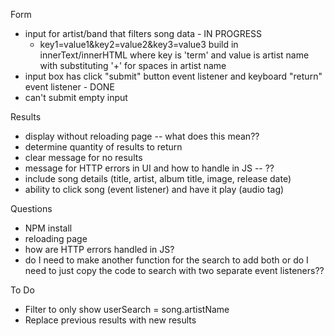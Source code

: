 Form
- input for artist/band that filters song data - IN PROGRESS
    - key1=value1&key2=value2&key3=value3 build in innerText/innerHTML where key is 'term' and value is artist name with substituting '+' for spaces in artist name
- input box has click "submit" button event listener and keyboard "return" event listener - DONE
- can't submit empty input

Results
- display without reloading page -- what does this mean??
- determine quantity of results to return
- clear message for no results
- message for HTTP errors in UI and how to handle in JS -- ??
- include song details (title, artist, album title, image, release date)
- ability to click song (event listener) and have it play (audio tag)

Questions
- NPM install
- reloading page
- how are HTTP errors handled in JS?
- do I need to make another function for the search to add both or do I need to just copy the code to search with two separate event listeners??

To Do
- Filter to only show userSearch = song.artistName
- Replace previous results with new results
